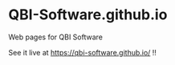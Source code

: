 # QBI-Software.github.io
Web pages for QBI Software

See it live at https://qbi-software.github.io/ !!
